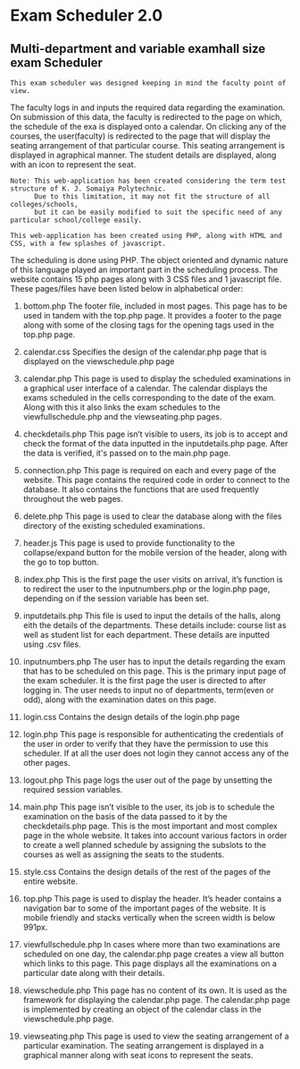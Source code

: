 # Exam Scheduler 2.0
## Multi-department and variable examhall size exam Scheduler

    This exam scheduler was designed keeping in mind the faculty point of view.
The faculty logs in and inputs the required data regarding the examination. 
On submission of this data, the faculty is redirected to the page on which, 
the schedule of the exa is displayed onto a calendar. On clicking any of the courses, 
the user(faculty) is redirected to the page that will display the seating arrangement of that particular course.
This seating arrangement is displayed in agraphical manner. The student details are displayed, 
along with an icon to represent the seat.

    Note: This web-application has been created considering the term test structure of K. J. Somaiya Polytechnic.
          Due to this limitation, it may not fit the structure of all colleges/schools, 
          but it can be easily modified to suit the specific need of any particular school/college easily.

    This web-application has been created using PHP, along with HTML and CSS, with a few splashes of javascript.
The scheduling is done using PHP. The object oriented and dynamic nature of this language played an important part in the scheduling process.
The website contains 15 php pages along with 3 CSS files and 1 javascript file. 
These pages/files have been listed below in alphabetical order:

1. bottom.php
The footer file, included in most pages. This page has to be used in tandem with the top.php page. 
It provides a footer to the page along with some of the closing tags for the opening tags used in the top.php page.


2. calendar.css
Specifies the design of the calendar.php page that is displayed on the viewschedule.php page

3. calendar.php
This page is used to display the scheduled examinations in a graphical user interface of a calendar. 
The calendar displays the exams scheduled in the cells corresponding to the date of the exam. 
Along with this it also links the exam schedules to the viewfullschedule.php and the viewseating.php pages.

4. checkdetails.php
This page isn’t visible to users, its job is to accept and check the format of the data inputted in the inputdetails.php page. 
After the data is verified, it's passed on to the main.php page.

5. connection.php
This page is required on each and every page of the website. 
This page contains the required code in order to connect to the database. 
It also contains the functions that are used frequently throughout the web pages.

6. delete.php
This page is used to clear the database along with the files directory of the existing scheduled examinations.

7. header.js
This page is used to provide functionality to the collapse/expand button for the mobile version of the header,
 along with the go to top button.

8. index.php
This is the first page the user visits on arrival, it’s function is to redirect the user to the inputnumbers.php or the login.php page, 
depending on if the session variable has been set.

9. inputdetails.php
This file is used to input the details of the halls, along eith the details of the departments.
These details include: course list as well as student list for each department.
These details are inputted using .csv files.

10. inputnumbers.php
The user has to input the details regarding the exam that has to be scheduled on this page. 
This is the primary input page of the exam scheduler. It is the first page the user is directed to after logging in.
The user needs to input no of departments, term(even or odd), along with the examination dates on this page.

11. login.css
Contains the design details of the login.php page

12. login.php
This page is responsible for authenticating the credentials of the user in order to verify that they have the permission to use this scheduler. 
If at all the user does not login they cannot access any of the other pages.

13. logout.php
This page logs the user out of the page by unsetting the required session variables.

14. main.php
This page isn’t visible to the user, its job is to schedule the examination on the basis of the data passed to it by the checkdetails.php page. 
This is the most important and most complex page in the whole website. 
It takes into account various factors in order to create a well planned schedule by assigning the subslots to the courses as well as assigning the seats to the students. 

15. style.css
Contains the design details of the rest of the pages of the entire website.

16. top.php
This page is used to display the header.
It’s header contains a navigation bar to some of the important pages of the website. 
It is mobile friendly and stacks vertically when the screen width is below 991px.

17. viewfullschedule.php
In cases where more than two examinations are scheduled on one day, the calendar.php page creates a view all button which links to this page. 
This page displays all the examinations on a particular date along with their details.

18. viewschedule.php
This page has no content of its own. It is used as the framework for displaying the calendar.php page. 
The calendar.php page is implemented by creating an object of the calendar class in the viewschedule.php page.

19. viewseating.php
This page is used to view the seating arrangement of a particular examination. 
The seating arrangement is displayed in a graphical manner along with seat icons to represent the seats.
